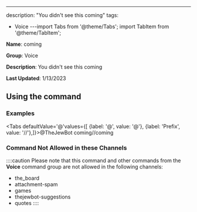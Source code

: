 ---
description: "You didn't see this coming"
tags:
  - Voice
---import Tabs from '@theme/Tabs';
import TabItem from '@theme/TabItem';

**Name**: coming

**Group**: Voice

**Description**: You didn't see this coming

**Last Updated**: 1/13/2023

## Using the command

### Examples
<Tabs defaultValue='@'values={[ {label: '@', value: '@'}, {label: 'Prefix', value: '//'},]}><TabItem value='@'>@TheJewBot coming</TabItem><TabItem value='//'>//coming</TabItem></Tabs>

### Command Not Allowed in these Channels
::::caution Please note that this command and other commands from the **Voice** command group are not allowed in the following channels:
- the_board
- attachment-spam
- games
- thejewbot-suggestions
- quotes
::::